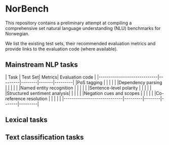 # NorBench
This repository contains a preliminary attempt at compiling a comprehensive set 
natural language understanding (NLU) benchmarks for Norwegian.

We list the existing test sets, their recommended evaluation metrics 
and provide links to the evaluation code (where available).

## Mainstream NLP tasks

| Task                        | Test Set| Metrics| Evaluation code |
|-----------------------------|---------|--------|-------|---------|
|PoS tagging                  |         |        |       |         |
|Dependency parsing           |         |        |       |         |
|Named entity recognition     |         |        |       |         |
|Sentence-level polarity      |         |        |       |         |
|Structured sentiment analysis|         |        |       |         |
|Negation cues and scopes     |         |        |       |         |
|Co-reference resolution      |         |        |       |         |
|-----------------------------|---------|--------|-------|---------|

## Lexical tasks

## Text classification tasks